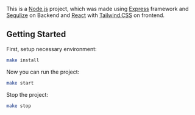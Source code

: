 This is a [Node.js](https://nodejs.org/en/) project, which was made using [Express](https://expressjs.com/) framework and [Sequlize](https://sequelize.org/) on Backend and [React](https://react.dev/) with [Tailwind.CSS](https://tailwindcss.com/) on frontend.
## Getting Started

First, setup necessary environment:

```bash
make install
```

Now you can run the project:

```bash
make start
```

Stop the project:

```bash
make stop
```
